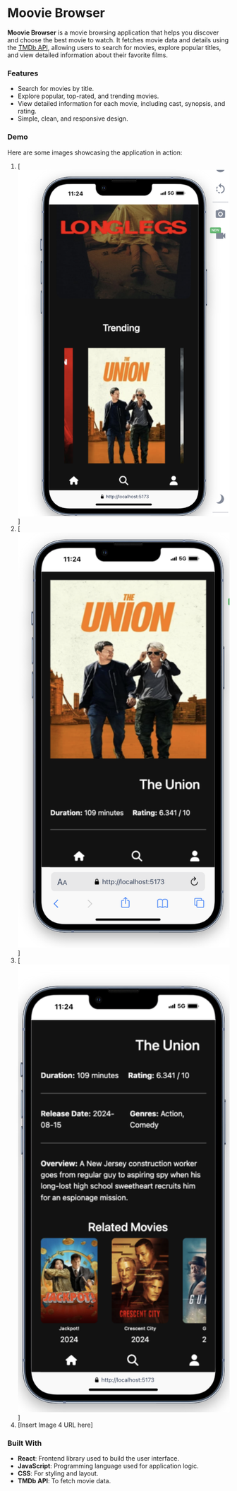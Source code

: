 # Moovie Browser

**Moovie Browser** is a movie browsing application that helps you discover and choose the best movie to watch. It fetches movie data and details using the [TMDb API](https://www.themoviedb.org/documentation/api), allowing users to search for movies, explore popular titles, and view detailed information about their favorite films.

### Features
- Search for movies by title.
- Explore popular, top-rated, and trending movies.
- View detailed information for each movie, including cast, synopsis, and rating.
- Simple, clean, and responsive design.

### Demo

Here are some images showcasing the application in action:
1. [![alt text](<react-first-app/src/assets/img/Capture d’écran 2024-08-23 à 11.26.32.png>)]
2. [![alt text](<react-first-app/src/assets/img/Capture d’écran 2024-08-23 à 11.26.49.png>)]
3. [![alt text](<react-first-app/src/assets/img/Capture d’écran 2024-08-23 à 11.26.54.png>)]
4. [Insert Image 4 URL here]

### Built With
- **React**: Frontend library used to build the user interface.
- **JavaScript**: Programming language used for application logic.
- **CSS**: For styling and layout.
- **TMDb API**: To fetch movie data.

